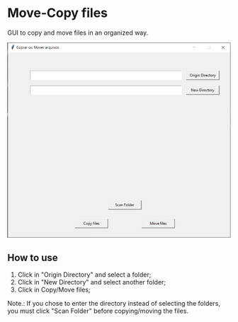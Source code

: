 # Move-Copy files

GUI to copy and move files in an organized way.

![App](md\app.png)

## How to use

1. Click in "Origin Directory" and select a folder;
2. Click in "New Directory" and select another folder;
3. Click in Copy/Move files;

Note.: If you chose to enter the directory instead of selecting the folders, you must click "Scan Folder" before copying/moving the files.
